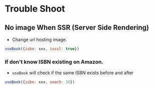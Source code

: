 # Trouble Shoot

## No image When SSR (Server Side Rendering)

- Change url hosting image.
```js
useBook({isbn: xxx, isssl: true})
```

### If don't know ISBN existing on Amazon.

- `useBook` will check if the same ISBN exists before and after
```js
useBook({isbn: xxx, seach: 10})
```
